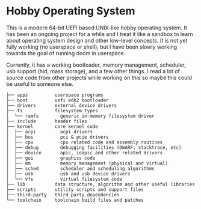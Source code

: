 # Hobby Operating System

This is a modern 64-bit UEFI based UNIX-like hobby operating system. It has been an 
ongoing project for a while and I treat it like a sandbox to learn about operating
system design and other low-level concepts. It is not yet fully working (no userspace 
or shell), but I have been slowly working towards the goal of running doom in userspace.

Currently, it has a working bootloader, memory management, scheduler, usb support (hid, 
mass storage),  and a few other things. I read a lot of source code from other projects
while working on this so maybe this could be useful to someone else.

```
├── apps          userspace programs
├── boot          uefi edk2 bootloader
├── drivers       external device drivers
├── fs            filesystem types
│  └── ramfs        generic in-memory filesystem driver 
├── include       header files
├── kernel        core kernel code
│  ├── acpi         acpi drivers
│  ├── bus          pci & pcie drivers
│  ├── cpu          cpu related code and assembly routines
│  ├── debug        debugging facilities (DWARF, stacktrace, etc)
│  ├── device       apic, ioapic and other related drivers
│  ├── gui          graphics code
│  ├── mm           memory management (physical and virtual)
│  ├── sched        scheduler and scheduling algorithms
│  ├── usb          usb and usb device drivers
│  └── vfs          virtual filesystem code
├── lib           data structure, algorithm and other useful libraries
├── scripts       utility scripts and support files
├── third-party   third party dependencies
└── toolchain     toolchain build files and patches 
```

